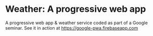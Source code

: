 # Weather: A progressive web app

A progressive web app &amp; weather service coded as part of a Google seminar. See it in action at https://google-pwa.firebaseapp.com

